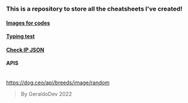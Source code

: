### This is a repository to store all the cheatsheets I've created!
#### [Images for codes](https://ray.so/)
#### [Typing test](https://10fastfingers.com/typing-test/portuguese)
#### [Check IP JSON](https://api.ipify.org/?format=json)

#### APIS
<br> https://dog.ceo/api/breeds/image/random
> By GeraldoDev 2022






